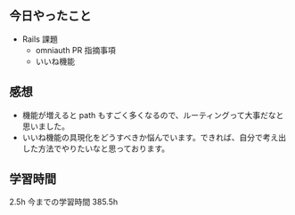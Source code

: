 ## 今日やったこと

- Rails 課題
  - omniauth PR 指摘事項
  - いいね機能

## 感想

- 機能が増えると path もすごく多くなるので、ルーティングって大事だなと思いました。
- いいね機能の具現化をどうすべきか悩んでいます。できれば、自分で考え出した方法でやりたいなと思っております。

## 学習時間

2.5h
今までの学習時間 385.5h
